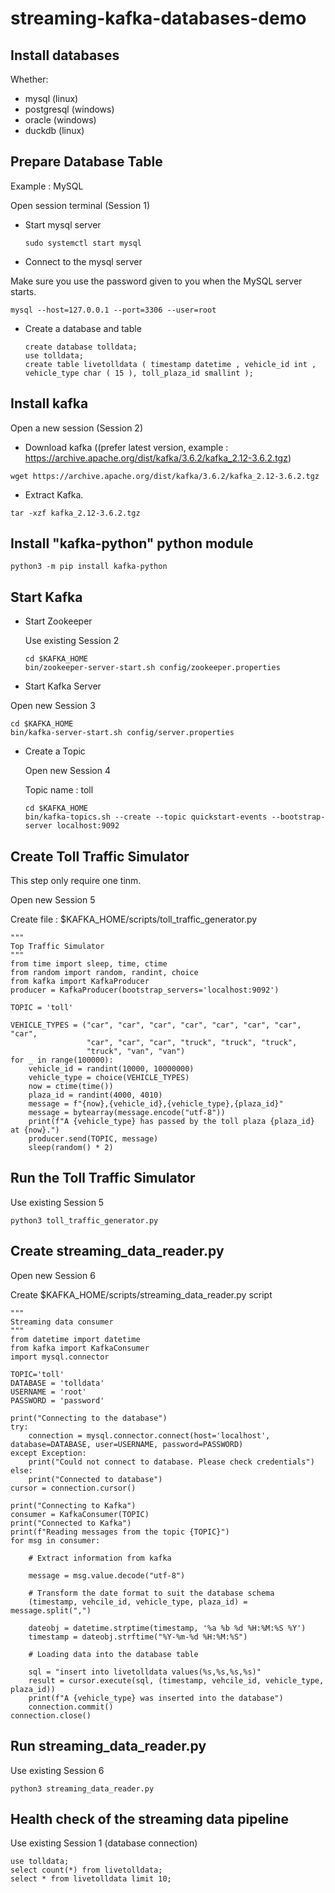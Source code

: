 # streaming-kafka-databases-demo

## Install databases

Whether:
- mysql (linux)
- postgresql (windows)
- oracle (windows)
- duckdb (linux)

## Prepare Database Table 

Example : MySQL

Open session terminal (Session 1)

- Start mysql server

  ```
  sudo systemctl start mysql
  ```

- Connect to the mysql server
  
Make sure you use the password given to you when the MySQL server starts.

```
mysql --host=127.0.0.1 --port=3306 --user=root
```

- Create a database and table

  ```
  create database tolldata;
  use tolldata;
  create table livetolldata ( timestamp datetime , vehicle_id int , vehicle_type char ( 15 ), toll_plaza_id smallint );
  ```

## Install kafka

Open a new session (Session 2)

- Download kafka ((prefer latest version, example : https://archive.apache.org/dist/kafka/3.6.2/kafka_2.12-3.6.2.tgz)
```
wget https://archive.apache.org/dist/kafka/3.6.2/kafka_2.12-3.6.2.tgz
```

- Extract Kafka.
```
tar -xzf kafka_2.12-3.6.2.tgz
```

## Install "kafka-python" python module

```
python3 -m pip install kafka-python
```

## Start Kafka

- Start Zookeeper
  
  Use existing Session 2

  ```
  cd $KAFKA_HOME
  bin/zookeeper-server-start.sh config/zookeeper.properties
  ```

-  Start Kafka Server

  Open new Session 3

  ```
  cd $KAFKA_HOME
  bin/kafka-server-start.sh config/server.properties
  ```

- Create a Topic

  Open new Session 4

  Topic name : toll

  ```
  cd $KAFKA_HOME
  bin/kafka-topics.sh --create --topic quickstart-events --bootstrap-server localhost:9092
  ```

## Create Toll Traffic Simulator

This step only require one tinm.

Open new Session 5

Create file : $KAFKA_HOME/scripts/toll_traffic_generator.py

```
"""
Top Traffic Simulator
"""
from time import sleep, time, ctime
from random import random, randint, choice
from kafka import KafkaProducer
producer = KafkaProducer(bootstrap_servers='localhost:9092')

TOPIC = 'toll'

VEHICLE_TYPES = ("car", "car", "car", "car", "car", "car", "car", "car",
                 "car", "car", "car", "truck", "truck", "truck",
                 "truck", "van", "van")
for _ in range(100000):
    vehicle_id = randint(10000, 10000000)
    vehicle_type = choice(VEHICLE_TYPES)
    now = ctime(time())
    plaza_id = randint(4000, 4010)
    message = f"{now},{vehicle_id},{vehicle_type},{plaza_id}"
    message = bytearray(message.encode("utf-8"))
    print(f"A {vehicle_type} has passed by the toll plaza {plaza_id} at {now}.")
    producer.send(TOPIC, message)
    sleep(random() * 2)
```

## Run the Toll Traffic Simulator

Use existing Session 5

```
python3 toll_traffic_generator.py
```

## Create streaming_data_reader.py

Open new Session 6

Create $KAFKA_HOME/scripts/streaming_data_reader.py script

  ```
  """
  Streaming data consumer
  """
  from datetime import datetime
  from kafka import KafkaConsumer
  import mysql.connector
  
  TOPIC='toll'
  DATABASE = 'tolldata'
  USERNAME = 'root'
  PASSWORD = 'password'
  
  print("Connecting to the database")
  try:
      connection = mysql.connector.connect(host='localhost', database=DATABASE, user=USERNAME, password=PASSWORD)
  except Exception:
      print("Could not connect to database. Please check credentials")
  else:
      print("Connected to database")
  cursor = connection.cursor()
  
  print("Connecting to Kafka")
  consumer = KafkaConsumer(TOPIC)
  print("Connected to Kafka")
  print(f"Reading messages from the topic {TOPIC}")
  for msg in consumer:
  
      # Extract information from kafka
  
      message = msg.value.decode("utf-8")
  
      # Transform the date format to suit the database schema
      (timestamp, vehcile_id, vehicle_type, plaza_id) = message.split(",")
  
      dateobj = datetime.strptime(timestamp, '%a %b %d %H:%M:%S %Y')
      timestamp = dateobj.strftime("%Y-%m-%d %H:%M:%S")
  
      # Loading data into the database table
  
      sql = "insert into livetolldata values(%s,%s,%s,%s)"
      result = cursor.execute(sql, (timestamp, vehcile_id, vehicle_type, plaza_id))
      print(f"A {vehicle_type} was inserted into the database")
      connection.commit()
  connection.close()
  ```

## Run streaming_data_reader.py

Use existing Session 6

  ```
  python3 streaming_data_reader.py
  ```

## Health check of the streaming data pipeline

Use existing Session 1 (database connection)

  ```
  use tolldata;
  select count(*) from livetolldata;
  select * from livetolldata limit 10;
  ```

